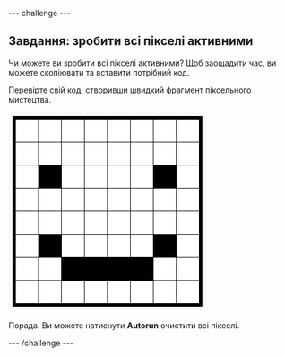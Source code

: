 \--- challenge \---

## Завдання: зробити всі пікселі активними

Чи можете ви зробити всі пікселі активними? Щоб заощадити час, ви можете скопіювати та вставити потрібний код.

Перевірте свій код, створивши швидкий фрагмент піксельного мистецтва.

![знімок екрану](images/pixel-art-black-example.png)

Порада. Ви можете натиснути **Autorun** очистити всі пікселі.

\--- /challenge \---